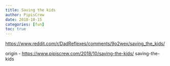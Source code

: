 ```yaml
---
title: Saving the kids
author: PipisCrew
date: 2018-10-15
categories: [fun]
toc: true
---
```


https://www.reddit.com/r/DadReflexes/comments/9o2wex/saving_the_kids/

origin - https://www.pipiscrew.com/2018/10/saving-the-kids/ saving-the-kids